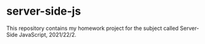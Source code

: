 # server-side-js
This repository contains my homework project for the subject called Server-Side JavaScript, 2021/22/2. 
